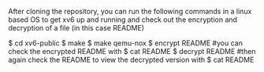 After cloning the repository, you can run the following commands in a linux based OS to get xv6 up and running and check out the encryption and decryption of a file (in this case README)

$ cd xv6-public
$ make 
$ make qemu-nox
$ encrypt <password> README
#you can check the encrypted README with $ cat README
$ decrypt <password> README 
#then again check the README to view the decrypted version with $ cat README
